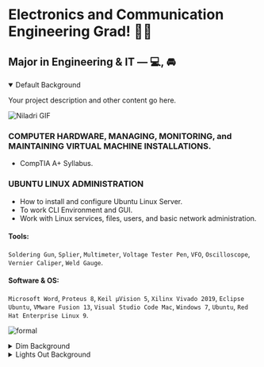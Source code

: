 # Electronics and Communication Engineering Grad! 👨‍🎓

## Major in Engineering & IT — 💻, 🚘

<details open>
  <summary>Default Background</summary>

  Your project description and other content go here.

  ![Niladri GIF](https://raw.githubusercontent.com/niladrigithub/niladrigithub/main/Niladri_made_for_GitHub.gif)

  ### COMPUTER HARDWARE, MANAGING, MONITORING, and MAINTAINING VIRTUAL MACHINE INSTALLATIONS.
  - CompTIA A+ Syllabus.

  ### UBUNTU LINUX ADMINISTRATION
  - How to install and configure Ubuntu Linux Server.
  - To work CLI Environment and GUI.
  - Work with Linux services, files, users, and basic network administration.

  <!-- Continue with the rest of your content -->

  #### Tools:
  `Soldering Gun`, `Splier`, `Multimeter`, `Voltage Tester Pen`, `VFO`, `Oscilloscope`, `Vernier Caliper`, `Weld Gauge`.

  #### Software & OS:
  `Microsoft Word`, `Proteus 8`, `Keil µVision 5`, `Xilinx Vivado 2019`, `Eclipse Ubuntu`, `VMware Fusion 13`, `Visual Studio Code Mac`, `Windows 7`, `Ubuntu`, `Red Hat Enterprise Linux 9`.

  <!-- Add other sections as needed -->

  ![formal](https://raw.githubusercontent.com/niladrigithub/niladrigithub/main/test/formal.jpg)

</details>

<details>
  <summary>Dim Background</summary>

  Your project description and other content go here.

  ![Niladri GIF](https://raw.githubusercontent.com/niladrigithub/niladrigithub/main/Niladri_made_for_GitHub.gif)

  <!-- Add your content for Dim Background here -->

  ![formal](https://raw.githubusercontent.com/niladrigithub/niladrigithub/main/test/formal.jpg)

</details>

<details>
  <summary>Lights Out Background</summary>

  Your project description and other content go here.

  ![Niladri GIF](https://raw.githubusercontent.com/niladrigithub/niladrigithub/main/Niladri_made_for_GitHub.gif)

  <!-- Add your content for Lights Out Background here -->

  ![formal](https://raw.githubusercontent.com/niladrigithub/niladrigithub/main/test/formal.jpg)

</details>
